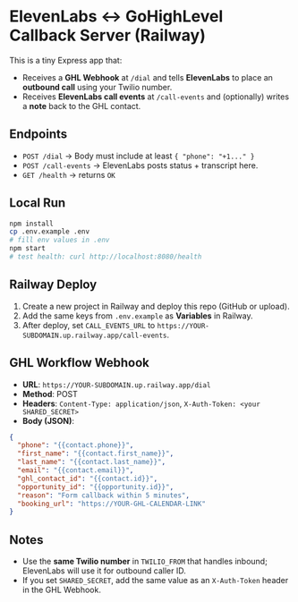 # ElevenLabs ↔ GoHighLevel Callback Server (Railway)

This is a tiny Express app that:
- Receives a **GHL Webhook** at `/dial` and tells **ElevenLabs** to place an **outbound call** using your Twilio number.
- Receives **ElevenLabs call events** at `/call-events` and (optionally) writes a **note** back to the GHL contact.

## Endpoints
- `POST /dial` → Body must include at least `{ "phone": "+1..." }`
- `POST /call-events` → ElevenLabs posts status + transcript here.
- `GET /health` → returns `OK`

## Local Run
```bash
npm install
cp .env.example .env
# fill env values in .env
npm start
# test health: curl http://localhost:8080/health
```

## Railway Deploy
1. Create a new project in Railway and deploy this repo (GitHub or upload).
2. Add the same keys from `.env.example` as **Variables** in Railway.
3. After deploy, set `CALL_EVENTS_URL` to `https://YOUR-SUBDOMAIN.up.railway.app/call-events`.

## GHL Workflow Webhook
- **URL**: `https://YOUR-SUBDOMAIN.up.railway.app/dial`
- **Method**: POST
- **Headers**: `Content-Type: application/json`, `X-Auth-Token: <your SHARED_SECRET>`
- **Body (JSON)**:
```json
{
  "phone": "{{contact.phone}}",
  "first_name": "{{contact.first_name}}",
  "last_name": "{{contact.last_name}}",
  "email": "{{contact.email}}",
  "ghl_contact_id": "{{contact.id}}",
  "opportunity_id": "{{opportunity.id}}",
  "reason": "Form callback within 5 minutes",
  "booking_url": "https://YOUR-GHL-CALENDAR-LINK"
}
```

## Notes
- Use the **same Twilio number** in `TWILIO_FROM` that handles inbound; ElevenLabs will use it for outbound caller ID.
- If you set `SHARED_SECRET`, add the same value as an `X-Auth-Token` header in the GHL Webhook.
